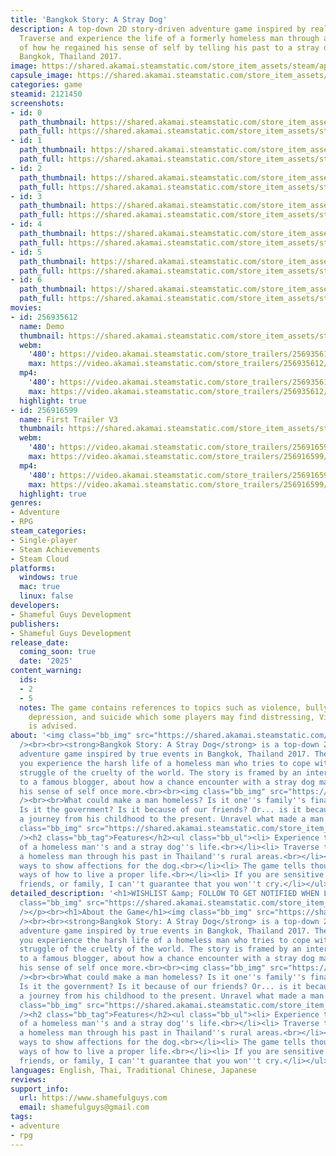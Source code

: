 ```yaml
---
title: 'Bangkok Story: A Stray Dog'
description: A top-down 2D story-driven adventure game inspired by real-life events.
  Traverse and experience the life of a formerly homeless man through an interview
  of how he regained his sense of self by telling his past to a stray dog. Set in
  Bangkok, Thailand 2017.
image: https://shared.akamai.steamstatic.com/store_item_assets/steam/apps/2121450/header.jpg?t=1732783806
capsule_image: https://shared.akamai.steamstatic.com/store_item_assets/steam/apps/2121450/capsule_231x87.jpg?t=1732783806
categories: game
steamid: 2121450
screenshots:
- id: 0
  path_thumbnail: https://shared.akamai.steamstatic.com/store_item_assets/steam/apps/2121450/ss_383cec9493d8a37f1fba0ba82ef8d6a07c13d495.600x338.jpg?t=1732783806
  path_full: https://shared.akamai.steamstatic.com/store_item_assets/steam/apps/2121450/ss_383cec9493d8a37f1fba0ba82ef8d6a07c13d495.1920x1080.jpg?t=1732783806
- id: 1
  path_thumbnail: https://shared.akamai.steamstatic.com/store_item_assets/steam/apps/2121450/ss_33a5bb3dcd451ea23326bfa29fea096786e7aefd.600x338.jpg?t=1732783806
  path_full: https://shared.akamai.steamstatic.com/store_item_assets/steam/apps/2121450/ss_33a5bb3dcd451ea23326bfa29fea096786e7aefd.1920x1080.jpg?t=1732783806
- id: 2
  path_thumbnail: https://shared.akamai.steamstatic.com/store_item_assets/steam/apps/2121450/ss_7c079cc94a9e497ec88f4b2b293a4df246eb4645.600x338.jpg?t=1732783806
  path_full: https://shared.akamai.steamstatic.com/store_item_assets/steam/apps/2121450/ss_7c079cc94a9e497ec88f4b2b293a4df246eb4645.1920x1080.jpg?t=1732783806
- id: 3
  path_thumbnail: https://shared.akamai.steamstatic.com/store_item_assets/steam/apps/2121450/ss_d1477ea4fc06fea6cc9a163a3fd63e4efc102ee6.600x338.jpg?t=1732783806
  path_full: https://shared.akamai.steamstatic.com/store_item_assets/steam/apps/2121450/ss_d1477ea4fc06fea6cc9a163a3fd63e4efc102ee6.1920x1080.jpg?t=1732783806
- id: 4
  path_thumbnail: https://shared.akamai.steamstatic.com/store_item_assets/steam/apps/2121450/ss_464517bc0a245eeb1058756541ce696971e59f95.600x338.jpg?t=1732783806
  path_full: https://shared.akamai.steamstatic.com/store_item_assets/steam/apps/2121450/ss_464517bc0a245eeb1058756541ce696971e59f95.1920x1080.jpg?t=1732783806
- id: 5
  path_thumbnail: https://shared.akamai.steamstatic.com/store_item_assets/steam/apps/2121450/ss_2d6a92794854751ad448e0283d6516ebe9851df4.600x338.jpg?t=1732783806
  path_full: https://shared.akamai.steamstatic.com/store_item_assets/steam/apps/2121450/ss_2d6a92794854751ad448e0283d6516ebe9851df4.1920x1080.jpg?t=1732783806
- id: 6
  path_thumbnail: https://shared.akamai.steamstatic.com/store_item_assets/steam/apps/2121450/ss_1bbc23df9508830b6464713d4990499a5845ee7c.600x338.jpg?t=1732783806
  path_full: https://shared.akamai.steamstatic.com/store_item_assets/steam/apps/2121450/ss_1bbc23df9508830b6464713d4990499a5845ee7c.1920x1080.jpg?t=1732783806
movies:
- id: 256935612
  name: Demo
  thumbnail: https://shared.akamai.steamstatic.com/store_item_assets/steam/apps/256935612/movie.293x165.jpg?t=1678808821
  webm:
    '480': https://video.akamai.steamstatic.com/store_trailers/256935612/movie480_vp9.webm?t=1678808821
    max: https://video.akamai.steamstatic.com/store_trailers/256935612/movie_max_vp9.webm?t=1678808821
  mp4:
    '480': https://video.akamai.steamstatic.com/store_trailers/256935612/movie480.mp4?t=1678808821
    max: https://video.akamai.steamstatic.com/store_trailers/256935612/movie_max.mp4?t=1678808821
  highlight: true
- id: 256916599
  name: First Trailer V3
  thumbnail: https://shared.akamai.steamstatic.com/store_item_assets/steam/apps/256916599/movie.293x165.jpg?t=1668617089
  webm:
    '480': https://video.akamai.steamstatic.com/store_trailers/256916599/movie480_vp9.webm?t=1668617089
    max: https://video.akamai.steamstatic.com/store_trailers/256916599/movie_max_vp9.webm?t=1668617089
  mp4:
    '480': https://video.akamai.steamstatic.com/store_trailers/256916599/movie480.mp4?t=1668617089
    max: https://video.akamai.steamstatic.com/store_trailers/256916599/movie_max.mp4?t=1668617089
  highlight: true
genres:
- Adventure
- RPG
steam_categories:
- Single-player
- Steam Achievements
- Steam Cloud
platforms:
  windows: true
  mac: true
  linux: false
developers:
- Shameful Guys Development
publishers:
- Shameful Guys Development
release_date:
  coming_soon: true
  date: '2025'
content_warning:
  ids:
  - 2
  - 5
  notes: The game contains references to topics such as violence, bullying, trauma,
    depression, and suicide which some players may find distressing, Viewer discretion
    is advised.
about: '<img class="bb_img" src="https://shared.akamai.steamstatic.com/store_item_assets/steam/apps/2121450/extras/BSASD_Steam_Join_Discord_NEW.png?t=1732783806"
  /><br><br><strong>Bangkok Story: A Stray Dog</strong> is a top-down 2D story-driven
  adventure game inspired by true events in Bangkok, Thailand 2017. The game lets
  you experience the harsh life of a homeless man who tries to cope with his mental
  struggle of the cruelty of the world. The story is framed by an interview he gives
  to a famous blogger, about how a chance encounter with a stray dog made him regain
  his sense of self once more.<br><br><img class="bb_img" src="https://shared.akamai.steamstatic.com/store_item_assets/steam/apps/2121450/extras/about_this_game_gif1.gif?t=1732783806"
  /><br><br>What could make a man homeless? Is it one''s family''s financial situation?
  Is it the government? Is it because of our friends? Or... is it because of oneself?<br><br>Explore
  a journey from his childhood to the present. Unravel what made a man lose everything.<br><br><img
  class="bb_img" src="https://shared.akamai.steamstatic.com/store_item_assets/steam/apps/2121450/extras/about_this_game_gif2.gif?t=1732783806"
  /><h2 class="bb_tag">Features</h2><ul class="bb_ul"><li> Experience the struggle
  of a homeless man''s and a stray dog''s life.<br></li><li> Traverse the life of
  a homeless man through his past in Thailand''s rural areas.<br></li><li> Show different
  ways to show affections for the dog.<br></li><li> The game tells thought-provoking
  ways of how to live a proper life.<br></li><li> If you are sensitive about animals,
  friends, or family, I can''t guarantee that you won''t cry.</li></ul>'
detailed_description: '<h1>WISHLIST &amp; FOLLOW TO GET NOTIFIED WHEN LAUNCHED!!!</h1><p><img
  class="bb_img" src="https://shared.akamai.steamstatic.com/store_item_assets/steam/apps/2121450/extras/Wishlist_gif_cropped.gif?t=1732783806"
  /></p><br><h1>About the Game</h1><img class="bb_img" src="https://shared.akamai.steamstatic.com/store_item_assets/steam/apps/2121450/extras/BSASD_Steam_Join_Discord_NEW.png?t=1732783806"
  /><br><br><strong>Bangkok Story: A Stray Dog</strong> is a top-down 2D story-driven
  adventure game inspired by true events in Bangkok, Thailand 2017. The game lets
  you experience the harsh life of a homeless man who tries to cope with his mental
  struggle of the cruelty of the world. The story is framed by an interview he gives
  to a famous blogger, about how a chance encounter with a stray dog made him regain
  his sense of self once more.<br><br><img class="bb_img" src="https://shared.akamai.steamstatic.com/store_item_assets/steam/apps/2121450/extras/about_this_game_gif1.gif?t=1732783806"
  /><br><br>What could make a man homeless? Is it one''s family''s financial situation?
  Is it the government? Is it because of our friends? Or... is it because of oneself?<br><br>Explore
  a journey from his childhood to the present. Unravel what made a man lose everything.<br><br><img
  class="bb_img" src="https://shared.akamai.steamstatic.com/store_item_assets/steam/apps/2121450/extras/about_this_game_gif2.gif?t=1732783806"
  /><h2 class="bb_tag">Features</h2><ul class="bb_ul"><li> Experience the struggle
  of a homeless man''s and a stray dog''s life.<br></li><li> Traverse the life of
  a homeless man through his past in Thailand''s rural areas.<br></li><li> Show different
  ways to show affections for the dog.<br></li><li> The game tells thought-provoking
  ways of how to live a proper life.<br></li><li> If you are sensitive about animals,
  friends, or family, I can''t guarantee that you won''t cry.</li></ul>'
languages: English, Thai, Traditional Chinese, Japanese
reviews:
support_info:
  url: https://www.shamefulguys.com
  email: shamefulguys@gmail.com
tags:
- adventure
- rpg
---
```

